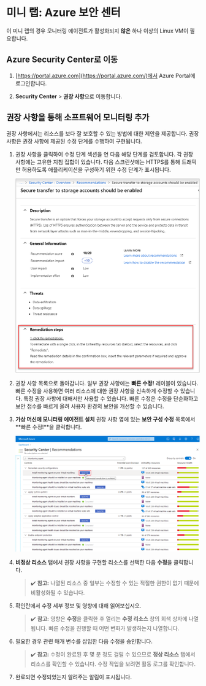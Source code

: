 ﻿# 미니 랩: Azure 보안 센터

이 미니 랩의 경우 모니터링 에이전트가 활성화되지 **않은** 하나 이상의 Linux VM이 필요합니다.

## Azure Security Center로 이동

1. [https://portal.azure.com](https://portal.azure.com/)에서 Azure Portal에 로그인합니다.

1. **Security Center** > **권장 사항**으로 이동합니다.

## 권장 사항을 통해 소프트웨어 모니터링 추가

권장 사항에서는 리소스를 보다 잘 보호할 수 있는 방법에 대한 제안을 제공합니다. 권장 사항은 권장 사항에 제공된 수정 단계를 수행하여 구현됩니다.

1. 권장 사항을 클릭하여 수정 단계 섹션을 연 다음 해당 단계를 검토합니다. 각 권장 사항에는 고유한 지침 집합이 있습니다. 다음 스크린샷에는 HTTPS를 통해 트래픽만 허용하도록 애플리케이션을 구성하기 위한 수정 단계가 표시됩니다.

    ![예제 수정 단계의 스크린샷.](../../Linked_Image_Files/security-center-remediate-recommendation.png)

1. 권장 사항 목록으로 돌아갑니다. 일부 권장 사항에는 **빠른 수정!** 레이블이 있습니다. 빠른 수정을 사용하면 여러 리소스에 대한 권장 사항을 신속하게 수정할 수 있습니다. 특정 권장 사항에 대해서만 사용할 수 있습니다. 빠른 수정은 수정을 단순화하고 보안 점수를 빠르게 올려 사용자 환경의 보안을 개선할 수 있습니다.

1. **가상 머신에 모니터링 에이전트 설치** 권장 사항 옆에 있는 **보안 구성 수정** 목록에서 **빠른 수정!**을 클릭합니다.

    ![빠른 수정! 레이블이 강조 표시된 Security Center 페이지의 스크린샷.](../../Linked_Image_Files/security-center-one-click-fix-select.png)

1. **비정상 리소스** 탭에서 권장 사항을 구현할 리소스를 선택한 다음 **수정**을 클릭합니다.

    >:heavy_check_mark: **참고:** 나열된 리소스 중 일부는 수정할 수 있는 적절한 권한이 없기 때문에 비활성화될 수 있습니다.

1. 확인란에서 수정 세부 정보 및 영향에 대해 읽어보십시오.

    >:heavy_check_mark: **참고:** 영향은 **수정**을 클릭한 후 열리는 **수정 리소스** 창의 회색 상자에 나열됩니다. 빠른 수정을 진행할 때 어떤 변화가 발생하는지 나열합니다.

1. 필요한 경우 관련 매개 변수를 삽입한 다음 수정을 승인합니다.

    >:heavy_check_mark: **참고:** 수정이 완료된 후 몇 분 정도 걸릴 수 있으므로 **정상 리소스** 탭에서 리소스를 확인할 수 있습니다. 수정 작업을 보려면 활동 로그를 확인합니다.

1. 완료되면 수정되었는지 알려주는 알림이 표시됩니다.
